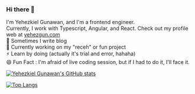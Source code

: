 ### Hi there 👋
I'm Yehezkiel Gunawan, and I'm a frontend engineer. <br>
Currently, I work with Typescript, Angular, and React. Check out my profile web at [yehezgun.com](https://yehezgun.com) <br>
🌱 Sometimes I write blog <br>
🔭 Currently working on my "receh" or fun project <br>
⚡ Learn by doing (actually it's trial and error, hahaha) <br>
😄 Fun Fact : I'm afraid of live coding session, but if I had to do it, I'll face it.

[![Yehezkiel Gunawan's GitHub stats](https://github-readme-stats.vercel.app/api?username=yehezkielgunawan)](https://github.com/yehezkielgunawan)

[![Top Langs](https://github-readme-stats.vercel.app/api/top-langs/?username=yehezkielgunawan&layout=compact)](https://github.com/yehezkielgunawan)

<!--
**yehezkielgunawan/yehezkielgunawan** is a ✨ _special_ ✨ repository because its `README.md` (this file) appears on your GitHub profile.

Here are some ideas to get you started:

- 🔭 I’m currently working on ...
- 🌱 I’m currently learning ...
- 👯 I’m looking to collaborate on ...
- 🤔 I’m looking for help with ...
- 💬 Ask me about ...
- 📫 How to reach me: ...
- 😄 Pronouns: ...
- ⚡ Fun fact: ...
-->
